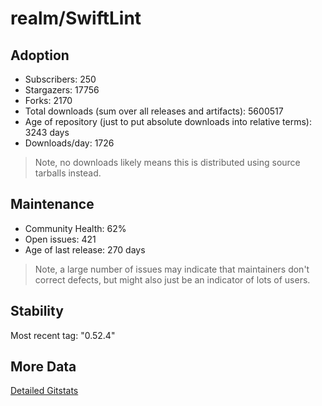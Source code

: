 # realm/SwiftLint

## Adoption

- Subscribers: 250
- Stargazers: 17756
- Forks: 2170
- Total downloads (sum over all releases and artifacts): 5600517
- Age of repository (just to put absolute downloads into relative terms): 3243 days
- Downloads/day: 1726

> Note, no downloads likely means this is distributed using source tarballs instead.

## Maintenance

- Community Health: 62%
- Open issues: 421
- Age of last release: 270 days

> Note, a large number of issues may indicate that maintainers don't correct defects, but might also
> just be an indicator of lots of users.

## Stability

Most recent tag: "0.52.4"

## More Data

[Detailed Gitstats](/bazel-catalog/gitstats/realm/SwiftLint)

